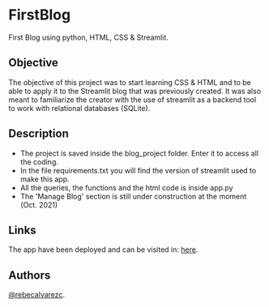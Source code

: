 # FirstBlog
First Blog using python, HTML, CSS & Streamlit.

## Objective
The objective of this project was to start learning CSS & HTML and to be able to apply it to the Streamlit blog that was previously created.
It was also meant to familiarize the creator with the use of streamlit as a backend tool to work with relational databases (SQLite).

## Description
- The project is saved inside the blog_project folder. Enter it to access all the coding.
- In the file requirements.txt you will find the version of streamlit used to make this app.
- All the queries, the functions and the html code is inside app.py
- The 'Manage Blog' section is still under construction at the moment (Oct. 2021)

## Links
The app have been deployed and can be visited in: [here](https://share.streamlit.io/rebecalvarezc/firstblog/main/blog_project/app.py).

## Authors
[@rebecalvarezc](https://www.linkedin.com/in/rebeca-alvarez-cepeda/).
